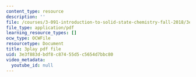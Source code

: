 ```yaml
---
content_type: resource
description: ''
file: /courses/3-091-introduction-to-solid-state-chemistry-fall-2018/3e3f883dbdf8c87455d5c5654d7bbc80_CxAkraYlBuE.pdf
file_type: application/pdf
learning_resource_types: []
ocw_type: OCWFile
resourcetype: Document
title: 3play pdf file
uid: 3e3f883d-bdf8-c874-55d5-c5654d7bbc80
video_metadata:
  youtube_id: null
---
```

